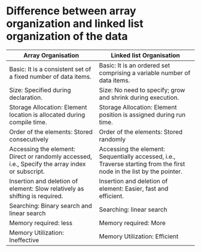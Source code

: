 # Difference between array organization and linked list organization of the data

| Array Organisation | Linked list Organisation |
| ------------------ | ------------------ |
| Basic: It is a consistent set of a fixed number of data items. | Basic: It is an ordered set comprising a variable number of data items. |
| Size: Specified during declaration. | Size: No need to specify; grow and shrink during execution. |
| Storage Allocation: Element location is allocated during compile time. | Storage Allocation: Element position is assigned during run time. |
| Order of the elements: Stored consecutively | Order of the elements: Stored randomly |
| Accessing the element: Direct or randomly accessed, i.e., Specify the array index or subscript. | Accessing the element: Sequentially accessed, i.e., Traverse starting from the first node in the list by the pointer. |
| Insertion and deletion of element: Slow relatively as shifting is required. | Insertion and deletion of element: Easier, fast and efficient. |
| Searching: Binary search and linear search | Searching: linear search |
| Memory required: less | Memory required: More |
| Memory Utilization: Ineffective | Memory Utilization: Efficient |
